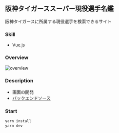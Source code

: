 ## 阪神タイガーススーパー現役選手名鑑

阪神タイガースに所属する現役選手を検索できるサイト

### Skill

- Vue.js

### Overview

![overview](https://github.com/grazie-a-k-a-keita/hanshin-tigers-super-player-directory/assets/106722155/7b100e14-9ea1-44e8-90f2-0e7e6d50d483)

### Description

- 画面の開発
- [バックエンドソース](https://github.com/grazie-a-k-a-keita/hanshin-tigers-active-player-director-back)

### Start

```bash
yarn install
yarn dev
```
